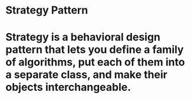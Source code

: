 # Strategy Pattern
# Strategy is a behavioral design pattern that lets you define a family of algorithms, put each of them into a separate class, and make their objects interchangeable.
